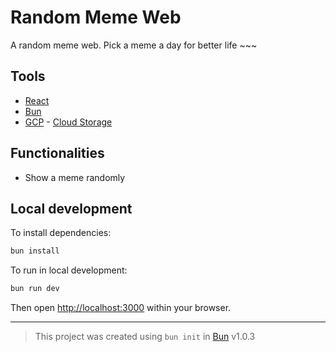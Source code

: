 # Random Meme Web
A random meme web. Pick a meme a day for better life ~~~

## Tools
- [React](https://react.dev/)
- [Bun](https://bun.sh/)
- [GCP](https://cloud.google.com/) - [Cloud Storage](https://cloud.google.com/products/storage/)

## Functionalities
- Show a meme randomly

## Local development
To install dependencies:

```bash
bun install
```

To run in local development:

```bash
bun run dev
```
Then open [http://localhost:3000](http://localhost:3000) within your browser.

---

> This project was created using `bun init` in [Bun](https://bun.sh) v1.0.3
